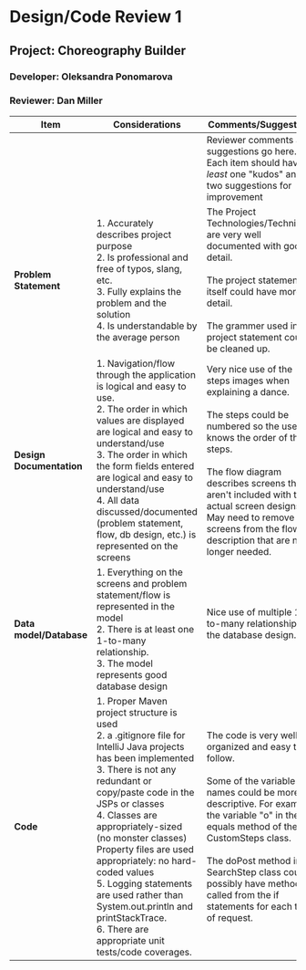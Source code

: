 # Design/Code Review 1

## Project:  Choreography Builder

### Developer:  Oleksandra Ponomarova

### Reviewer:  Dan Miller

|Item |Considerations| Comments/Suggestions|
|--------|---------|---|
|||Reviewer comments and suggestions go here. Each item should have *at least* one "kudos" and two suggestions for improvement|
|**Problem Statement**|1. Accurately describes project purpose<br> 2. Is professional and free of typos, slang, etc.<br> 3. Fully explains the problem and the solution<br> 4. Is understandable by the average person|The Project Technologies/Techniques are very well documented with good detail.<br><br>  The project statement itself could have more detail.<br><br>  The grammer used in the project statement could be cleaned up. |
|**Design Documentation**|1. Navigation/flow through the application is logical and easy to use. <br>2. The order in which values are displayed are logical and easy to understand/use <br>3. The order in which the form fields entered are logical and easy to understand/use<br>4. All data discussed/documented (problem statement, flow, db design, etc.) is represented on the screens |Very nice use of the steps images when explaining a dance.<br><br>  The steps could be numbered so the user knows the order of the steps.<br><br> The flow diagram describes screens that aren't included with the actual screen designs.  May need to remove screens from the flow description that are no longer needed.|
|**Data model/Database**|1. Everything on the screens and problem statement/flow is represented in the model <br> 2. There is at least one 1-to-many relationship.<br> 3. The model represents good database design <br>|Nice use of multiple 1-to-many relationships in the database design.<br><br>|
|**Code**|1. Proper Maven project structure is used<br> 2. a .gitignore file for IntelliJ Java projects has been implemented <br> 3. There is not any redundant or copy/paste code in the JSPs or classes<br> 4. Classes are appropriately-sized (no monster classes)<br> Property files are used appropriately: no hard-coded values <br> 5. Logging statements are used rather than System.out.println and printStackTrace.<br> 6. There are appropriate unit tests/code coverages.| The code is very well organized and easy to follow.<br><br> Some of the variable names could be more descriptive.  For example the variable "o" in the equals method of the CustomSteps class.<br><br> The doPost method in the SearchStep class could possibly have methods called from the if statements for each type of request.












